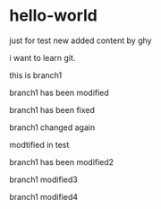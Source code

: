 # hello-world
just for test
new added content by ghy

i want to learn git.

this is branch1

branch1 has been modified

branch1 has been fixed

branch1 changed again

modtified in test

branch1 has been modified2

branch1 modified3

branch1 modified4
